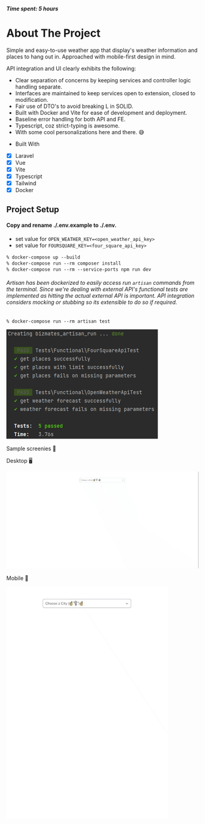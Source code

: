 <!-- ABOUT THE PROJECT  -->
##### Time spent: 5 hours
# About The Project

Simple and easy-to-use weather app that display's weather information and places to hang out in.
Approached with mobile-first design in mind.

API integration and UI clearly exhibits the following:

* Clear separation of concerns by keeping services and controller logic handling separate.
* Interfaces are maintained to keep services open to extension, closed to modification.
* Fair use of DTO's to avoid breaking L in SOLID.
* Built with Docker and Vite for ease of development and deployment.
* Baseline error handling for both API and FE.
* Typescript, coz strict-typing is awesome.
* With some cool personalizations here and there. 😅

- Built With
- [x] Laravel
- [x] Vue
- [x] Vite
- [x] Typescript
- [x] Tailwind
- [x] Docker

## Project Setup

#### Copy and rename ./.env.example to ./.env.

* set value for `OPEN_WEATHER_KEY=<open_weather_api_key>`
* set value for `FOURSQUARE_KEY=<four_square_api_key>`

````
% docker-compose up --build
% docker-compose run --rm composer install
% docker-compose run --rm --service-ports npm run dev
````

###### Artisan has been dockerized to easily access run `artisan` commands from the terminal. Since we're dealing with external API's functional tests are implemented as hitting the actual external API is important. API integration considers mocking or stubbing so its extensible to do so if required.
```
% docker-compose run --rm artisan test
```
![img.png](img.png)

Sample screenies 🎉

Desktop 🖥️

![capture.gif](capture.gif)


Mobile 🤳

![mobile_capture.gif](mobile_capture.gif)
